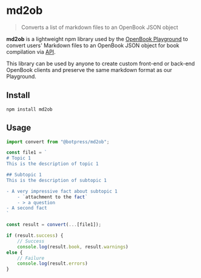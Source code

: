 # md2ob

> Converts a list of markdown files to an OpenBook JSON object

**md2ob** is a lightweight npm library used by the [OpenBook Playground](https://openbook-playground.botpress.tools) to convert users' Markdown files to an OpenBook JSON object for book compilation via [API](https://openbook.botpress.cloud/redoc).

This library can be used by anyone to create custom front-end or back-end OpenBook clients and preserve the same markdown format as our Playground.

## Install

```
npm install md2ob
```

## Usage

```js
import convert from "@botpress/md2ob";

const file1 = `
# Topic 1
This is the description of topic 1

## Subtopic 1
This is the description of subtopic 1

- A very impressive fact about subtopic 1
    - `attachment to the fact`
    - > a question
- A second fact
`

const result = convert(...[file1]);

if (result.success) {
    // Success
    console.log(result.book, result.warnings)
else {
    // Failure
    console.log(result.errors)
}
```
